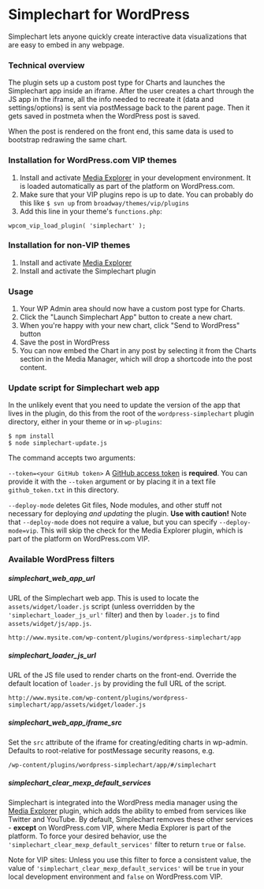 # Simplechart for WordPress

Simplechart lets anyone quickly create interactive data visualizations that are easy to embed in any webpage.

### Technical overview

The plugin sets up a custom post type for Charts and launches the Simplechart app inside an iframe. After the user creates a chart through the JS app in the iframe, all the info needed to recreate it (data and settings/options) is sent via postMessage back to the parent page. Then it gets saved in postmeta when the WordPress post is saved.

When the post is rendered on the front end, this same data is used to bootstrap redrawing the same chart.

### Installation for WordPress.com VIP themes

1. Install and activate [Media Explorer](https://github.com/Automattic/media-explorer) in your development environment. It is loaded automatically as part of the platform on WordPress.com.
1. Make sure that your VIP plugins repo is up to date. You can probably do this like `$ svn up` from `broadway/themes/vip/plugins`
1. Add this line in your theme's `functions.php`:

````
wpcom_vip_load_plugin( 'simplechart' );
````

### Installation for non-VIP themes

1. Install and activate [Media Explorer](https://github.com/Automattic/media-explorer)
1. Install and activate the Simplechart plugin

### Usage

1. Your WP Admin area should now have a custom post type for Charts.
1. Click the "Launch Simplechart App" button to create a new chart.
1. When you're happy with your new chart, click "Send to WordPress" button
1. Save the post in WordPress
1. You can now embed the Chart in any post by selecting it from the Charts section in the Media Manager, which will drop a shortcode into the post content.

### Update script for Simplechart web app

In the unlikely event that you need to update the version of the app that lives in the plugin, do this from the root of the `wordpress-simplechart` plugin directory, either in your theme or in `wp-plugins`:

````
$ npm install
$ node simplechart-update.js
````

The command accepts two arguments:

`--token=<your GitHub token>` A [GitHub access token](https://github.com/settings/tokens) is **required**. You can provide it with the `--token` argument or by placing it in a text file `github_token.txt` in this directory.

`--deploy-mode` deletes Git files, Node modules, and other stuff not necessary for deploying _and updating_ the plugin. **Use with caution!** Note that `--deploy-mode` does not require a value, but you can specify `--deploy-mode=vip`. This will skip the check for the Media Explorer plugin, which is part of the platform on WordPress.com VIP.

### Available WordPress filters

##### simplechart_web_app_url

URL of the Simplechart web app. This is used to locate the `assets/widget/loader.js` script (unless overridden by the `'simplechart_loader_js_url'` filter) and then by `loader.js` to find `assets/widget/js/app.js`.
````
http://www.mysite.com/wp-content/plugins/wordpress-simplechart/app
````

##### simplechart_loader_js_url

URL of the JS file used to render charts on the front-end. Override the default location of `loader.js` by providing the full URL of the script.
````
http://www.mysite.com/wp-content/plugins/wordpress-simplechart/app/assets/widget/loader.js
````

##### simplechart_web_app_iframe_src

Set the `src` attribute of the iframe for creating/editing charts in wp-admin. Defaults to root-relative for postMessage security reasons, e.g.
````
/wp-content/plugins/wordpress-simplechart/app/#/simplechart
````
##### simplechart_clear_mexp_default_services

Simplechart is integrated into the WordPress media manager using the [Media Explorer](https://github.com/Automattic/media-explorer) plugin, which adds the ability to embed from services like Twitter and YouTube. By default, Simplechart removes these other services - **except** on WordPress.com VIP, where Media Explorer is part of the platform. To force your desired behavior, use the `'simplechart_clear_mexp_default_services'` filter to return `true` or `false`.

Note for VIP sites: Unless you use this filter to force a consistent value, the value of `'simplechart_clear_mexp_default_services'` will be `true` in your local development environment and `false` on WordPress.com VIP.